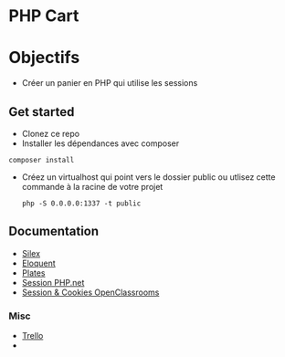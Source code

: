 # PHP Cart

# Objectifs

- Créer un panier en PHP qui utilise les sessions

## Get started
- Clonez ce repo
- Installer les dépendances avec composer 
```
composer install
```
- Créez un virtualhost qui point vers le dossier public ou utlisez  cette commande à la racine de votre projet
  ```
  php -S 0.0.0.0:1337 -t public
  ```


## Documentation

- [Silex]()
- [Eloquent]()
- [Plates]()
- [Session PHP.net]()
- [Session & Cookies OpenClassrooms]()

### Misc

- [Trello](https://trello.com/b/MEkBZJvI/super-boutique)
- 